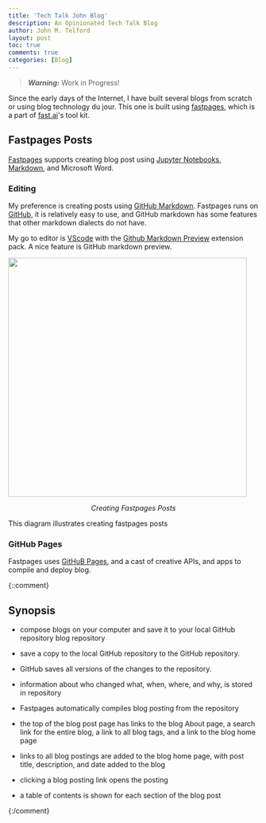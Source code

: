 ```yaml
---
title: 'Tech Talk John Blog'
description: An Opinionated Tech Talk Blog 
author: John M. Telford
layout: post
toc: true
comments: true
categories: [Blog]
---
```


> ***Warning:*** Work in Progress!

Since the early days of the Internet, I have built several blogs from scratch or using   blog technology du jour. This one is built using [fastpages](https://fastpages.fast.ai), which is a part of  [fast.ai](https://www.fast.ai/)'s tool kit. 

## Fastpages Posts

[Fastpages](https://fastpages.fast.ai/fastpages/jupyter/2020/02/21/introducing-fastpages.html) supports creating blog post using [Jupyter Notebooks](https://jupyter.org/),  [Markdown](https://guides.github.com/features/mastering-markdown/), and Microsoft Word.

### Editing

My preference is creating posts using [GitHub Markdown](https://guides.github.com/features/mastering-markdown/).  Fastpages runs on [GitHub](https://github.com),  it is relatively  easy to use, and GitHub markdown has some features that other markdown dialects do not have.

My go to editor is [VScode](https://code.visualstudio.com)  with the [Github Markdown Preview](https://marketplace.visualstudio.com/items?itemName=bierner.github-markdown-preview) extension pack. A nice feature is  GitHub markdown preview.


<img  src="{{site.baseurl}}/images/fastpagesdev.png" width=480 />

<p style="text-align: center;">
    <em>Creating Fastpages Posts</em>
</p>

This diagram illustrates creating  fastpages posts 

### GitHub Pages

Fastpages uses  [GitHuB Pages](https://pages.github.com), and a cast of creative APIs, and apps to compile and deploy blog.

{::comment}
## Synopsis

- compose blogs on your computer and save it to your local GitHub repository blog repository

- save a copy to the local GitHub repository to the GitHub repository.

- GitHub saves all versions of the changes to the repository.

- information about who changed what, when, where, and why, is stored in repository 

- Fastpages  automatically compiles  blog  posting from the repository

- the top of the blog post page has links to the blog About page, a search link for the entire blog,  a link to all blog tags, and a link to the blog home page

 - links to all blog postings are added to the blog home page, with post title, description, and date added to the blog

- clicking a blog posting link opens the posting

- a table of contents is 
shown for each section of the blog post 

{:/comment}

